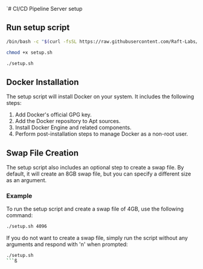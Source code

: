 `# CI/CD Pipeline Server setup

## Run setup script
 
 ```bash
 /bin/bash -c "$(curl -fsSL https://raw.githubusercontent.com/Raft-Labs/server-setup/main/setup.sh)"
 ```
 
 ```bash
 chmod +x setup.sh
 ```
 
 ```bash
 ./setup.sh
 ```


## Docker Installation

The setup script will install Docker on your system. It includes the following steps:
1. Add Docker's official GPG key.
2. Add the Docker repository to Apt sources.
3. Install Docker Engine and related components.
4. Perform post-installation steps to manage Docker as a non-root user.

## Swap File Creation

The setup script also includes an optional step to create a swap file. By default, it will create an 8GB swap file, but you can specify a different size as an argument.

### Example

To run the setup script and create a swap file of 4GB, use the following command:

```bash
./setup.sh 4096
```


If you do not want to create a swap file, simply run the script without any arguments and respond with 'n' when prompted:

```bash
./setup.sh
```ß